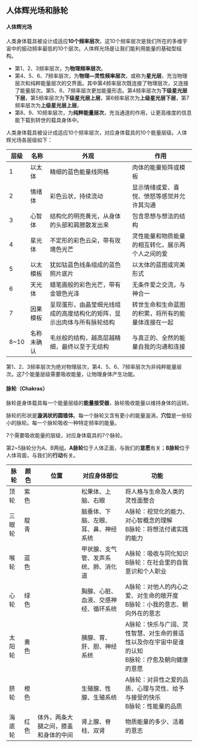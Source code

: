 ## 人体辉光场和脉轮

#### 人体辉光场

人类身体载具被设计成适应**10个频率层次**，这10个频率层次是我们所在的多维宇宙中的振动频率最低的10个层次。人体辉光场是让我们能利用能量的基础型结构。

- 第1、2、3频率层次，为**物理频率层次**。
- 第4、5、6、7频率层次，为**物理—灵性频率层次**，或称为**星光层**，充当物理层次和纯粹能量层次的交界面。其中第4频率层次既连接了物理层次，又连接了能量层次。第5、6、7频率层次更加能量形态。第4频率层次为**下级星光层下层**，第5频率层次为**下级星光层上层**，第6频率层次为**上级星光层下层**，第7频率层次为**上级星光层上层**。
- 第8、9、10频率层次，为**纯粹能量层次**，充当通道的作用，让更高维度的信息能下载到转世的载具身体中。

人类身体载具被设计成适应10个频率层次，对应身体载具的10个能量层级。人体辉光场各层级如下：

层级|名称|外观|作用
---|---|---|---
1|以太体|精细的蓝色能量线网格|肉体的能量矩阵或模板
2|情绪体|彩色云状，持续流动|显示情绪或爱、喜悦、愤怒等感觉并允许其沟通
3|心智体|结构化的明亮黄光，从身体的头部和肩膀散发出来|包含思想与想法的结构
4|星光体|不定形的彩色云朵，带有玫瑰色光芒|灵性能量和物质能量的相互转化，展示两个人之间的爱
5|以太模板|犹如钴蓝色线条组成的蓝色照片底片|以太体的蓝图或完美形式
6|天光体|蜡笔画般的彩色光芒，带有金银色光泽|无条件爱之交流，与神合一
7|因果模板|呈现蛋形，由晶莹细光线组成的高度结构化的矩阵，显示出肉体与所有脉轮结构|转世生命和生命蓝图的积累，将所有的能量体连接在一起
8~10|名称未确认|毛丝般的结构，越高层越精细，最终以至于无结构|与真正的、全然的能量自我的沟通和连接

第1、2、3频率层次为绝对物理层次，第4、5、6、7频率层次为非纯粹能量层次。这7个能量层级需要吸收能量，让物理身体产生功能。

#### 脉轮（Chakras）

脉轮是身体载具每一个能量层级的**能量接受器**，脉轮吸收能量以维持身体的运转。

脉轮的形状是**漩涡状的圆锥体**。每一个脉轮又含有更小的能量漩涡，**穴位**是一些较小的脉轮。每一个脉轮吸收一种特定频率的能量。

7个需要吸收能量的层级，对应身体载具的7个脉轮。

第2~5脉轮分为A、B两组。**A脉轮**位于人体正面，与我们的**意愿**有关；**B脉轮**位于人体背面，与我们的**行动**有关。

脉轮|颜色|位置|对应身体部位|功能
---|---|---|---|---
顶轮|紫色||松果体、上脑、右眼|将人格与生命及人类的灵性面整合
三眼轮|靛青||脑垂体、下脑、左眼、耳、鼻、神经系统|A脉轮：视觉化的能力、对心智概念的理解<br>B脉轮：将想法付诸实践的能力
喉轮|蓝色||甲状腺、支气管、发声系统、肺、消化道|A脉轮：吸收与同化知识<br>B脉轮：在社会里的自我意识和个人职业
心轮|绿色||胸腺、心脏、血液、交感神经、循环系统|A脉轮：对他人的内心之爱、对生命的敞开度<br>B脉轮：小我的意志、朝向外在的意志
太阳轮|黄色||胰腺、胃、肝、胆、神经系统|A脉轮：快乐与广阔、灵性智慧、对生命的普适性以及你在宇宙中是谁的认知<br>B脉轮：疗愈及朝向健康的意愿
脐轮|橙色||生殖腺、性腺、生殖系统|A脉轮：对异性之爱的品质、心理与灵性、给予与接受的快乐<br>B脉轮：性能量的品质
海底轮|红色|体外，两条大腿之间，膝盖和身体的中间|肾上腺、脊柱、双肾|物质能量的多少、活着的意志